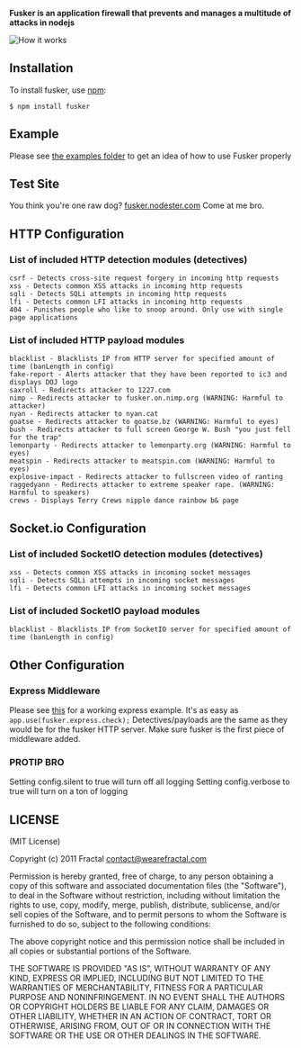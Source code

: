 **Fusker is an application firewall that prevents and manages a multitude of attacks in nodejs**

![How it works](http://i.imgur.com/wkJdu.png)

## Installation

To install fusker, use [npm](http://github.com/isaacs/npm):

    $ npm install fusker

## Example

Please see [the examples folder](http://github.com/wearefractal/fusker/blob/master/examples/) to get an idea of how to use Fusker properly

## Test Site

You think you're one raw dog? [fusker.nodester.com](http://fusker.nodester.com/) Come at me bro.

## HTTP Configuration
### List of included HTTP detection modules (detectives)
```
csrf - Detects cross-site request forgery in incoming http requests
xss - Detects common XSS attacks in incoming http requests
sqli - Detects SQLi attempts in incoming http requests
lfi - Detects common LFI attacks in incoming http requests
404 - Punishes people who like to snoop around. Only use with single page applications
```

### List of included HTTP payload modules
```
blacklist - Blacklists IP from HTTP server for specified amount of time (banLength in config)
fake-report - Alerts attacker that they have been reported to ic3 and displays DOJ logo
saxroll - Redirects attacker to 1227.com
nimp - Redirects attacker to fusker.on.nimp.org (WARNING: Harmful to attacker)
nyan - Redirects attacker to nyan.cat
goatse - Redirects attacker to goatse.bz (WARNING: Harmful to eyes)
bush - Redirects attacker to full screen George W. Bush "you just fell for the trap"
lemonparty - Redirects attacker to lemonparty.org (WARNING: Harmful to eyes)
meatspin - Redirects attacker to meatspin.com (WARNING: Harmful to eyes)
explosive-impact - Redirects attacker to fullscreen video of ranting
raggedyann - Redirects attacker to extreme speaker rape. (WARNING: Harmful to speakers)
crews - Displays Terry Crews nipple dance rainbow b& page
```

## Socket.io Configuration
### List of included SocketIO detection modules (detectives)
```
xss - Detects common XSS attacks in incoming socket messages
sqli - Detects SQLi attempts in incoming socket messages
lfi - Detects common LFI attacks in incoming socket messages
```

### List of included SocketIO payload modules
```
blacklist - Blacklists IP from SocketIO server for specified amount of time (banLength in config)
```

## Other Configuration
### Express Middleware
Please see [this](http://github.com/wearefractal/fusker/blob/master/examples/express-test.coffee) for a working express example.
It's as easy as ```app.use(fusker.express.check);```
Detectives/payloads are the same as they would be for the fusker HTTP server. Make sure fusker is the first piece of middleware added.

### PROTIP BRO
Setting config.silent to true will turn off all logging
Setting config.verbose to true will turn on a ton of logging

## LICENSE

(MIT License)

Copyright (c) 2011 Fractal <contact@wearefractal.com>

Permission is hereby granted, free of charge, to any person obtaining
a copy of this software and associated documentation files (the
"Software"), to deal in the Software without restriction, including
without limitation the rights to use, copy, modify, merge, publish,
distribute, sublicense, and/or sell copies of the Software, and to
permit persons to whom the Software is furnished to do so, subject to
the following conditions:

The above copyright notice and this permission notice shall be
included in all copies or substantial portions of the Software.

THE SOFTWARE IS PROVIDED "AS IS", WITHOUT WARRANTY OF ANY KIND,
EXPRESS OR IMPLIED, INCLUDING BUT NOT LIMITED TO THE WARRANTIES OF
MERCHANTABILITY, FITNESS FOR A PARTICULAR PURPOSE AND
NONINFRINGEMENT. IN NO EVENT SHALL THE AUTHORS OR COPYRIGHT HOLDERS BE
LIABLE FOR ANY CLAIM, DAMAGES OR OTHER LIABILITY, WHETHER IN AN ACTION
OF CONTRACT, TORT OR OTHERWISE, ARISING FROM, OUT OF OR IN CONNECTION
WITH THE SOFTWARE OR THE USE OR OTHER DEALINGS IN THE SOFTWARE.

